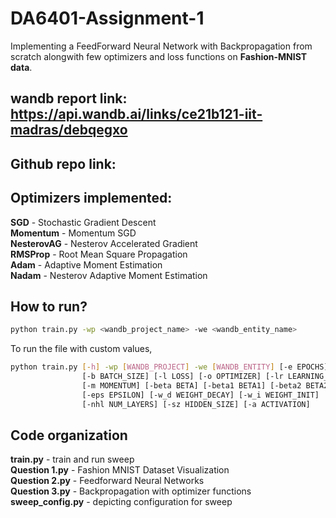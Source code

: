 # DA6401-Assignment-1
Implementing a FeedForward Neural Network with Backpropagation from scratch alongwith few optimizers and loss functions on **Fashion-MNIST data**.
## wandb report link: https://api.wandb.ai/links/ce21b121-iit-madras/debqegxo 
## Github repo link: 

## Optimizers implemented: <br>
**SGD** - Stochastic Gradient Descent <br>
**Momentum** - Momentum SGD <br>
**NesterovAG** - Nesterov Accelerated Gradient <br>
**RMSProp** - Root Mean Square Propagation<br>
**Adam** - Adaptive Moment Estimation<br>
**Nadam** - Nesterov Adaptive Moment Estimation<br>

## How to run? <br>
``` bash
python train.py -wp <wandb_project_name> -we <wandb_entity_name> 
```
To run the file with custom values,
```bash
python train.py [-h] -wp [WANDB_PROJECT] -we [WANDB_ENTITY] [-e EPOCHS]
                [-b BATCH_SIZE] [-l LOSS] [-o OPTIMIZER] [-lr LEARNING_RATE]
                [-m MOMENTUM] [-beta BETA] [-beta1 BETA1] [-beta2 BETA2]
                [-eps EPSILON] [-w_d WEIGHT_DECAY] [-w_i WEIGHT_INIT]
                [-nhl NUM_LAYERS] [-sz HIDDEN_SIZE] [-a ACTIVATION]
```
## Code organization <br>
**train.py** - train and run sweep <br>
**Question 1.py** - Fashion MNIST Dataset Visualization<br>
**Question 2.py** - Feedforward Neural Networks<br>
**Question 3.py** - Backpropagation with optimizer functions<br>
**sweep_config.py** - depicting configuration for sweep
